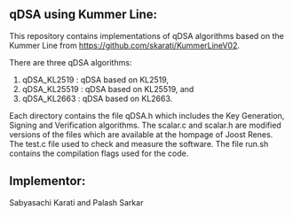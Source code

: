 qDSA using Kummer Line:
-----------------------
This repository contains implementations of qDSA algorithms based 
on the Kummer Line from https://github.com/skarati/KummerLineV02.

There are three qDSA algorithms:
   1. qDSA_KL2519  : qDSA based on KL2519,
   2. qDSA_KL25519 : qDSA based on KL25519, and
   3. qDSA_KL2663  : qDSA based on KL2663.

Each directory contains the file qDSA.h which includes the Key Generation,
Signing and Verification algorithms. The scalar.c and scalar.h are modified
versions of the files which are available at the hompage of Joost Renes. The
test.c file used to check and measure the software. The file run.sh contains
the compilation flags used for the code.

Implementor:
------------
Sabyasachi Karati and Palash Sarkar

